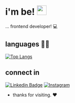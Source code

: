 # i'm be! <img src=https://github.com/TheDudeThatCode/TheDudeThatCode/blob/master/Assets/Hi.gif width="30"> 

... frontend developer! :computer:

## languages  👨‍💻

<!---![](https://img.shields.io/badge/JavaScript-%23323330.svg?logo=javascript&logoColor=%23F7DF1E)
![NuxtJS](https://img.shields.io/badge/Nuxt-black?logo=nuxt.js&logoColor=white)
![Vue.js](https://img.shields.io/badge/Vue.js-%2335495e.svg?logo=vuedotjs&logoColor=%234FC08D)
![Vuetify](https://img.shields.io/badge/Vuetify-%2338B2AC.svg?logo=vuetify&logoColor=white)

![SASS](https://img.shields.io/badge/SASS-hotpink.svg?logo=SASS&logoColor=white)
![Flutter](https://img.shields.io/badge/Flutter-%2302569B.svg?logo=Flutter&logoColor=white)
![Laravel](https://img.shields.io/badge/Laravel-%23FF2D20.svg?logo=laravel&logoColor=white)
![PHP](https://img.shields.io/badge/PHP-%23777BB4.svg?logo=php&logoColor=white)--->

[![Top Langs](https://github-readme-stats.vercel.app/api/top-langs/?username=becardine&layout=compact&theme=transparent&langs_count=8)](https://github.com/anuraghazra/github-readme-stats)

<!---![Anurag's GitHub stats](https://github-readme-stats.vercel.app/api?username=becardine&show_icons=true&theme=transparent)-->


<!---![GitHub streak stats](https://github-readme-streak-stats.herokuapp.com/?user=BECARDINE)-->

<!---[![becardine GitHub stats](https://github-readme-stats.vercel.app/api?username=becardine&show_icons=true&count_private=true)](https://github.com/becardine/github-readme-stats) --->

## connect in

[![Linkedin Badge](https://img.shields.io/badge/-LinkedIn-blue?style=flat-square&logo=Linkedin&logoColor=white&link=https://www.linkedin.com/in/becardine/)]( https://www.linkedin.com/in/becardine/)
[![Instagram](https://img.shields.io/badge/becardine-%23E4405F.svg?logo=Instagram&logoColor=white)](https://www.instagram.com/becardine/)

- thanks for visiting.  ❤

<!---![Profile views](https://gpvc.arturio.dev/becardine) --->
